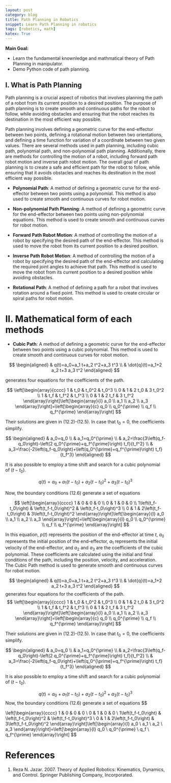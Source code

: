 ```yaml
---
layout: post
category: blog
title: Path Planning in Robotics
snippet: Learn Path Planning in robotics
tags: [robotics, math]
katex: True
---
```


**Main Goal:**

- Learn the fundamental knownledge and mathmatical theory of Path Planning in manipulator.
- Demo Python code of path planning.

## I. What is Path Planning
Path planning is a crucial aspect of robotics that involves planning the path of a robot from its current position to a desired position. The purpose of path planning is to create smooth and continuous paths for the robot to follow, while avoiding obstacles and ensuring that the robot reaches its destination in the most efficient way possible.

 Path planning involves defining a geometric curve for the end-effector between two points, defining a rotational motion between two orientations, and defining a time function for variation of a coordinate between two given values. There are several methods used in path planning, including cubic path, polynomial path, and non-polynomial path planning.  Additionally, there are methods for controlling the motion of a robot, including forward path robot motion and inverse path robot motion. The overall goal of path planning is to create a safe and efficient path for the robot to follow, while ensuring that it avoids obstacles and reaches its destination in the most efficient way possible.



- **Polynomial Path**: A method of defining a geometric curve for the end-effector between two points using a polynomial. This method is also used to create smooth and continuous curves for robot motion.

- **Non-polynomial Path Planning**: A method of defining a geometric curve for the end-effector between two points using non-polynomial equations. This method is used to create smooth and continuous curves for robot motion.

- **Forward Path Robot Motion**: A method of controlling the motion of a robot by specifying the desired path of the end-effector. This method is used to move the robot from its current position to a desired position.

- **Inverse Path Robot Motion**: A method of controlling the motion of a robot by specifying the desired path of the end-effector and calculating the required joint angles to achieve that path. This method is used to move the robot from its current position to a desired position while avoiding obstacles.

- **Rotational Path**: A method of defining a path for a robot that involves rotation around a fixed point. This method is used to create circular or spiral paths for robot motion.

# II. Mathematical form of each methods

- **Cubic Path**: A method of defining a geometric curve for the end-effector between two points using a cubic polynomial. This method is used to create smooth and continuous curves for robot motion.


$$
\begin{aligned}
& q(t)=a_0+a_1 t+a_2 t^2+a_3 t^3 \\
& \dot{q}(t)=a_1+2 a_2 t+3 a_3 t^2
\end{aligned}
$$

generates four equations for the coefficients of the path.

$$
\left[\begin{array}{cccc}
1 & t_0 & t_0^2 & t_0^3 \\
0 & 1 & 2 t_0 & 3 t_0^2 \\
1 & t_f & t_f^2 & t_f^3 \\
0 & 1 & 2 t_f & 3 t_f^2
\end{array}\right]\left[\begin{array}{l}
a_0 \\
a_1 \\
a_2 \\
a_3
\end{array}\right]=\left[\begin{array}{c}
q_0 \\
q_0^{\prime} \\
q_f \\
q_f^{\prime}
\end{array}\right]
$$

Their solutions are given in (12.2)-(12.5).
In case that $t_0=0$, the coefficients simplify.

$$
\begin{aligned}
& a_0=q_0 \\
& a_1=q_0^{\prime} \\
& a_2=\frac{3\left(q_f-q_0\right)-\left(2 q_0^{\prime}+q_f^{\prime}\right) t_f}{t_f^2} \\
& a_3=\frac{-2\left(q_f-q_0\right)+\left(q_0^{\prime}+q_f^{\prime}\right) t_f}{t_f^3}
\end{aligned}
$$

It is also possible to employ a time shift and search for a cubic polynomial of $\left(t-t_0\right)$.

$$
q(t)=a_0+a_1\left(t-t_0\right)+a_2\left(t-t_0\right)^2+a_3\left(t-t_0\right)^3
$$

Now, the boundary conditions (12.6) generate a set of equations

$$
\left[\begin{array}{cccc}
1 & 0 & 0 & 0 \\
0 & 1 & 0 & 0 \\
1\left(t_f-t_0\right) & \left(t_f-t_0\right)^2 & \left(t_f-t_0\right)^3 \\
0 & 1 & 2\left(t_f-t_0\right) & 3\left(t_f-t_0\right)^2
\end{array}\right]\left[\begin{array}{l}
a_0 \\
a_1 \\
a_2 \\
a_3
\end{array}\right]=\left[\begin{array}{l}
q_0 \\
q_0^{\prime} \\
q_f \\
q_f^{\prime}
\end{array}\right]
$$

In this equation, $p(t)$ represents the position of the end-effector at time $t$, $a_0$ represents the initial position of the end-effector, $a_1$ represents the initial velocity of the end-effector, and $a_2$ and $a_3$ are the coefficients of the cubic polynomial. These coefficients are calculated using the initial and final conditions of the path, including the position, velocity, and acceleration. The Cubic Path method is used to generate smooth and continuous curves for robot motion.

$$
\begin{aligned}
& q(t)=a_0+a_1 t+a_2 t^2+a_3 t^3 \\
& \dot{q}(t)=a_1+2 a_2 t+3 a_3 t^2
\end{aligned}
$$
generates four equations for the coefficients of the path.
$$
\left[\begin{array}{cccc}
1 & t_0 & t_0^2 & t_0^3 \\
0 & 1 & 2 t_0 & 3 t_0^2 \\
1 & t_f & t_f^2 & t_f^3 \\
0 & 1 & 2 t_f & 3 t_f^2
\end{array}\right]\left[\begin{array}{l}
a_0 \\
a_1 \\
a_2 \\
a_3
\end{array}\right]=\left[\begin{array}{c}
q_0 \\
q_0^{\prime} \\
q_f \\
q_f^{\prime}
\end{array}\right]
$$

Their solutions are given in (12.2)-(12.5).
In case that $t_0=0$, the coefficients simplify.

$$
\begin{aligned}
& a_0=q_0 \\
& a_1=q_0^{\prime} \\
& a_2=\frac{3\left(q_f-q_0\right)-\left(2 q_0^{\prime}+q_f^{\prime}\right) t_f}{t_f^2} \\
& a_3=\frac{-2\left(q_f-q_0\right)+\left(q_0^{\prime}+q_f^{\prime}\right) t_f}{t_f^3}
\end{aligned}
$$

It is also possible to employ a time shift and search for a cubic polynomial of $\left(t-t_0\right)$.

$$
q(t)=a_0+a_1\left(t-t_0\right)+a_2\left(t-t_0\right)^2+a_3\left(t-t_0\right)^3
$$
Now, the boundary conditions (12.6) generate a set of equations
$$

\left[\begin{array}{cccc}
1 & 0 & 0 & 0 \\
0 & 1 & 0 & 0 \\
1\left(t_f-t_0\right) & \left(t_f-t_0\right)^2 & \left(t_f-t_0\right)^3 \\
0 & 1 & 2\left(t_f-t_0\right) & 3\left(t_f-t_0\right)^2
\end{array}\right]\left[\begin{array}{l}
a_0 \\
a_1 \\
a_2 \\
a_3
\end{array}\right]=\left[\begin{array}{l}
q_0 \\
q_0^{\prime} \\
q_f \\
q_f^{\prime}
\end{array}\right]
$$

# References
1. Reza N. Jazar. 2007. Theory of Applied Robotics: Kinematics, Dynamics, and Control. Springer Publishing Company, Incorporated.
